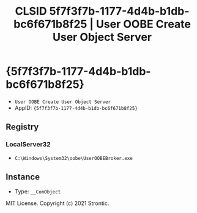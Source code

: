 ﻿---
title: "CLSID 5f7f3f7b-1177-4d4b-b1db-bc6f671b8f25 | User OOBE Create User Object Server"
excerpt: What is COM-Object CLSID 5f7f3f7b-1177-4d4b-b1db-bc6f671b8f25?
---

# {5f7f3f7b-1177-4d4b-b1db-bc6f671b8f25}

* `User OOBE Create User Object Server`
* AppID: `{5f7f3f7b-1177-4d4b-b1db-bc6f671b8f25}`

## Registry


### LocalServer32

* `C:\Windows\System32\oobe\UserOOBEBroker.exe`

## Instance

* Type: `__ComObject`

MIT License. Copyright (c) 2021 Strontic.


